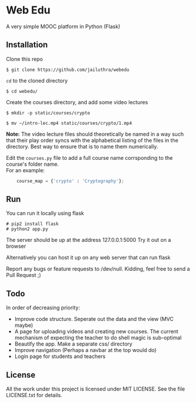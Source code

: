 # Web Edu

A very simple MOOC platform in Python (Flask)

## Installation

Clone this repo

    $ git clone https://github.com/jailuthra/webedu

`cd` to the cloned directory

    $ cd webedu/

Create the courses directory, and add some video lectures

    $ mkdir -p static/courses/crypto

    $ mv ~/intro-lec.mp4 static/courses/crypto/1.mp4

**Note:** The video lecture files should theoretically be named in
a way such that their play order syncs with the alphabetical listing
of the files in the directory. Best way to ensure that is to name them
numerically.

Edit the `courses.py` file to add a full course name corrsponding
to the course's folder name.  
For an example:

```python
    course_map = {'crypto' : 'Cryptography'};
```

## Run

You can run it locally using flask

    # pip2 install flask
    # python2 app.py

The server should be up at the address 127.0.0.1:5000
Try it out on a browser

Alternatively you can host it up on any web server that can run flask

Report any bugs or feature requests to /dev/null.
Kidding, feel free to send a Pull Request ;)

## Todo

In order of decreasing priority:

* Improve code structure. Seperate out the data and the view (MVC maybe)
* A page for uploading videos and creating new courses. The current
  mechanism of expecting the teacher to do shell magic is sub-optimal
* Beautify the app. Make a separate css/ directory
* Improve navigation (Perhaps a navbar at the top would do)
* Login page for students and teachers

## License

All the work under this project is licensed under MIT LICENSE.
See the file LICENSE.txt for details.
